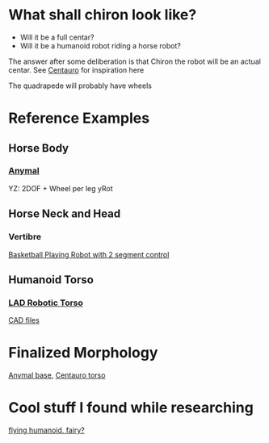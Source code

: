 # What shall chiron look like?

- Will it be a full centar?
- Will it be a humanoid robot riding a horse robot?

The answer after some deliberation is that Chiron the robot will be an actual centar. See [Centauro](https://www.youtube.com/watch?v=L7JssknlCvw) for inspiration here

The quadrapede will probably have wheels

# Reference Examples

## Horse Body

### [Anymal](https://www.youtube.com/watch?v=KH6DvvHFpdA)

YZ: 2DOF + Wheel per leg
yRot

## Horse Neck and Head

### Vertibre

[Basketball Playing Robot with 2 segment control](https://www.youtube.com/watch?v=crvTEF5l4OQ)

## Humanoid Torso

### [LAD Robotic Torso](https://www.youtube.com/watch?v=hsH16CHexUE)

[CAD files](https://cults3d.com/en/3d-model/gadget/lad-robotic-torso-v1-0-humanoid-robot)


# Finalized Morphology

[Anymal base](https://www.youtube.com/watch?v=KH6DvvHFpdA), [Centauro torso](https://www.youtube.com/watch?v=L7JssknlCvw)



# Cool stuff I found while researching

[flying humanoid, fairy?](https://www.youtube.com/watch?v=H1_OpWiyijU)
